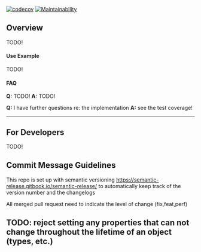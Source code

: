 [![codecov](https://codecov.io/gh/ospin-web-dev/FCTGraph/branch/master/graph/badge.svg)](https://codecov.io/gh/ospin-web-dev/FCTGraph)
[![Maintainability](https://api.codeclimate.com/v1/badges/ab083cc74a1fbb1d7319/maintainability)](https://codeclimate.com/repos/60ae147b04beeb018b015a77/maintainability)

## Overview

TODO!

#### Use Example

TODO!


#### FAQ
**Q:** TODO!
**A:** TODO!

**Q:** I have further questions re: the implementation
**A:** see the test coverage!

---

## For Developers
TODO!

## Commit Message Guidelines

This repo is set up with semantic versioning https://semantic-release.gitbook.io/semantic-release/ to automatically keep track of the version number and the changelogs

All merged pull request need to indicate the level of change (fix,feat,perf)

## TODO: reject setting any properties that can not change throughout the lifetime of an object (types, etc.)
